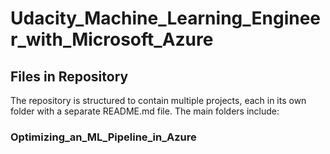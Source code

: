 # Udacity_Machine_Learning_Engineer_with_Microsoft_Azure

## Files in Repository 
The repository is structured to contain multiple projects, each in its own folder with a separate README.md file. The main folders include:

### Optimizing_an_ML_Pipeline_in_Azure
